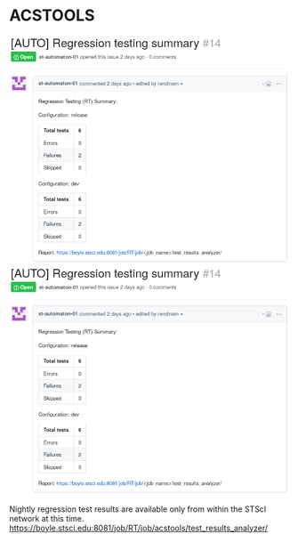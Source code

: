 ACSTOOLS
========

![Alt text](doc/test_summary_issue.png?raw=true "Title")
![Alt text](doc/test_summary_issue.png "Title")

Nightly regression test results are available only from within the STScI
network at this time.
https://boyle.stsci.edu:8081/job/RT/job/acstools/test_results_analyzer/
